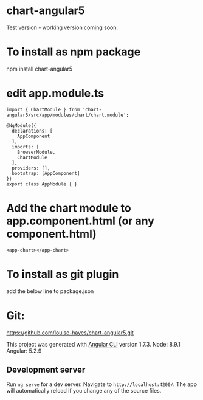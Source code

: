 # chart-angular5

Test version - working version coming soon.

# To install as npm package
npm install chart-angular5

# edit app.module.ts

`import { ChartModule } from 'chart-angular5/src/app/modules/chart/chart.module';`

```
@NgModule({
  declarations: [
    AppComponent
  ],
  imports: [
    BrowserModule,
    ChartModule
  ],
  providers: [],
  bootstrap: [AppComponent]
})
export class AppModule { }
```

# Add the chart module to app.component.html (or any component.html)

`<app-chart></app-chart>`

# To install as git plugin 
add the below line to package.json


# Git:
https://github.com/louise-hayes/chart-angular5.git


This project was generated with [Angular CLI](https://github.com/angular/angular-cli) version 1.7.3.
Node: 8.9.1
Angular: 5.2.9

## Development server

Run `ng serve` for a dev server. Navigate to `http://localhost:4200/`. The app will automatically reload if you change any of the source files.

